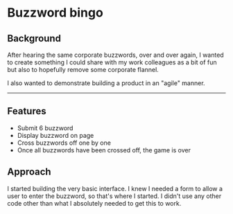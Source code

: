 # Buzzword bingo


## Background

After hearing the same corporate buzzwords, over and over again, I wanted to create something I could share with my work colleagues as a bit of fun but also to hopefully remove some corporate flannel.

I also wanted to demonstrate building a product in an "agile" manner.

***

## Features

- Submit 6 buzzword
- Display buzzword on page
- Cross buzzwords off one by one
- Once all buzzwords have been crossed off, the game is over

## Approach

I started building the very basic interface. I knew I needed a form to allow a user to enter the buzzword, so that's where I started. I didn't use any other code other than what I absolutely needed to get this to work.
